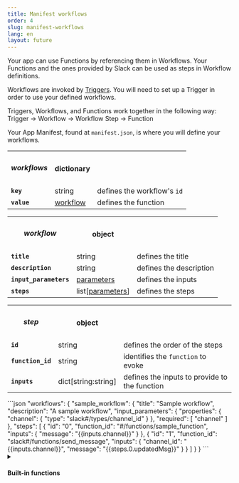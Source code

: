 ```yaml
---
title: Manifest workflows
order: 4
slug: manifest-workflows
lang: en
layout: future
---
```


<div class="section-content">

Your app can use Functions by referencing them in Workflows. Your Functions and the ones provided by Slack can be used as steps in Workflow definitions.

Workflows are invoked by <a href="https://api.slack.com/future/triggers" target="_blank">Triggers</a>. You will need to set up a Trigger in order to use your defined workflows.

Triggers, Workflows, and Functions work together in the following way:
Trigger → Workflow → Workflow Step → Function

Your App Manifest, found at `manifest.json`, is where you will define your workflows.

<table id="workflows">
  <tr>
    <th><h5>workflows</h5></th>
    <th>dictionary</th>
    <th></th>
  </tr>
  <tr>
    <td><b><code>key</code></b></td>
    <td>string</td>
    <td>defines the workflow's <code>id</code></td>
  </tr>
  <tr>
    <td><b><code>value</code></b></td>
    <td><a href="#workflow">workflow</a></td>
    <td>defines the function</td>
  </tr>
</table>

<table id="workflow">
  <tr>
    <th><h5>workflow</h5></th>
    <th>object</th>
    <th></th>
  </tr>
  <tr>
    <td><b><code>title</code></b></td>
    <td>string</td>
    <td>defines the title</td>
  </tr>
  <tr>
    <td><b><code>description</code></b></td>
    <td>string</td>
    <td>defines the description</td>
  </tr>
  <tr>
    <td><b><code>input_parameters</code></b></td>
    <td><a href="#parameters">parameters</a></td>
    <td>defines the inputs</td>
  </tr>
  <tr>
    <td><b><code>steps</code></b></td>
    <td>list[<a href="#parameters">parameters</a>]</td>
    <td>defines the steps</td>
  </tr>
</table>

<table id="step">
  <tr>
    <th><h5>step</h5></th>
    <th>object</th>
    <th></th>
  </tr>
  <tr>
    <td><b><code>id</code></b></td>
    <td>string</td>
    <td>defines the order of the steps</td>
  </tr>
  <tr>
    <td><b><code>function_id</code></b></td>
    <td>string</td>
    <td>identifies the <code>function</code> to evoke</td>
  </tr>
  <tr>
    <td><b><code>inputs</code></b></td>
    <td>dict[string:string]</td>
    <td>defines the inputs to provide to the function</td>
  </tr>
</table>

</div>

<div>
```json
  "workflows": {
    "sample_workflow": {
      "title": "Sample workflow",
      "description": "A sample workflow",
      "input_parameters": {
        "properties": {
          "channel": {
            "type": "slack#/types/channel_id"
          }
        },
        "required": [
          "channel"
        ]
      },
      "steps": [
        {
          "id": "0",
          "function_id": "#/functions/sample_function",
          "inputs": {
            "message": "{{inputs.channel}}"
          }
        },
        {
          "id": "1",
          "function_id": "slack#/functions/send_message",
          "inputs": {
            "channel_id": "{{inputs.channel}}",
            "message": "{{steps.0.updatedMsg}}"
          }
        }
      ]
    }
  }
```
</div>

<details class="secondary-wrapper" >
  
<summary id="built-in-functions" class="section-head" markdown="0">
  <h4 class="section-head">Built-in functions</h4>
</summary>

<div class="secondary-content">
Slack provides built-in functions that can be used by a Workflow to accomplish simple tasks. You can add these functions to your workflow steps in order to use them.

- <a href="https://api.slack.com/future/functions#send-message" target="_blank">Send message</a>
- <a href="https://api.slack.com/future/functions#open-a-form" target="_blank">Open a form</a>
- <a href="https://api.slack.com/future/functions#create-channel" target="_blank">Create channel</a>

Refer to <a href="https://api.slack.com/future/functions" target="_blank">the built-in functions document</a> to learn about the available built-in functions.
</div>

```json
    "$comment": "A step to post the user name to a channel"
    "steps": [
      {
        "id": "0",
        "function_id": "slack#/functions/send_message",
        "inputs": {
          "channel_id": "{{inputs.channel}}",
          "message": "{{inputs.user_name}}"
        }
      }
    ]
```

</details>
